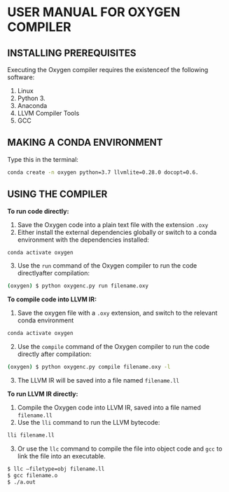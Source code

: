 # USER MANUAL FOR OXYGEN COMPILER

## INSTALLING PREREQUISITES

Executing the Oxygen compiler requires the existenceof the following software:

1. Linux
2. Python 3.
3. Anaconda
4. LLVM Compiler Tools
5. GCC

## MAKING A CONDA ENVIRONMENT

Type this in the terminal:

```sh
conda create -n oxygen python=3.7 llvmlite=0.28.0 docopt=0.6.
```

## USING THE COMPILER

**To run code directly:**

1. Save the Oxygen code into a plain text file with the extension `.oxy`
2. Either install the external dependencies globally or switch to a conda environment with the dependencies installed:

```sh
conda activate oxygen
```

3. Use the `run` command of the Oxygen compiler to run the code directlyafter compilation:

```sh
(oxygen) $ python oxygenc.py run filename.oxy
```

**To compile code into LLVM IR:**

1. Save the oxygen file with a `.oxy` extension, and switch to the relevant conda environment

```sh
conda activate oxygen
```

2. Use the `compile` command of the Oxygen compiler to run the code directly after compilation:

```sh
(oxygen) $ python oxygenc.py compile filename.oxy -l
```

3. The LLVM IR will be saved into a file named `filename.ll`

**To run LLVM IR directly:**

1. Compile the Oxygen code into LLVM IR, saved into a file named `filename.ll`
2. Use the `lli` command to run the LLVM bytecode:

```sh
lli filename.ll
```

3. Or use the `llc` command to compile the file into object code and `gcc` to link the file into an executable.

```sh
$ llc –filetype=obj filename.ll
$ gcc filename.o
$ ./a.out
```
